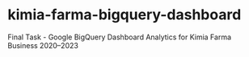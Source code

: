 # kimia-farma-bigquery-dashboard
Final Task - Google BigQuery Dashboard Analytics for Kimia Farma Business 2020–2023
